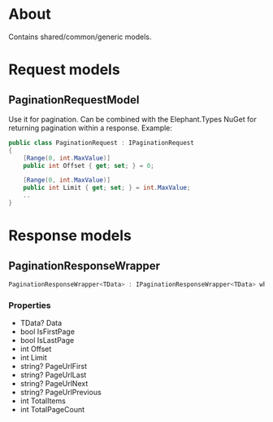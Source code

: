 # About

Contains shared/common/generic models.

# Request models

## PaginationRequestModel

Use it for pagination. Can be combined with the Elephant.Types NuGet for returning pagination within a response. Example:

```c#
public class PaginationRequest : IPaginationRequest
{
	[Range(0, int.MaxValue)]
	public int Offset { get; set; } = 0;

	[Range(0, int.MaxValue)]
	public int Limit { get; set; } = int.MaxValue;
	..
}
```



# Response models

## PaginationResponseWrapper

```c#
PaginationResponseWrapper<TData> : IPaginationResponseWrapper<TData> where TData : new()
```

### Properties

- TData? Data
- bool IsFirstPage
- bool IsLastPage
- int Offset
- int Limit
- string? PageUrlFirst
- string? PageUrlLast
- string? PageUrlNext
- string? PageUrlPrevious
- int TotalItems
- int TotalPageCount
